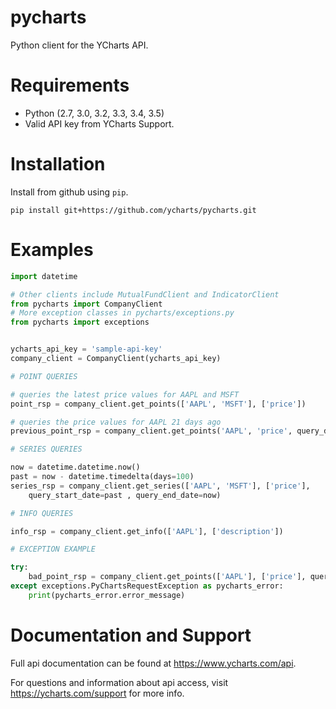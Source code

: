 # pycharts
Python client for the YCharts API.

# Requirements

* Python (2.7, 3.0, 3.2, 3.3, 3.4, 3.5)
* Valid API key from YCharts Support.

# Installation

Install from github using `pip`.

```
pip install git+https://github.com/ycharts/pycharts.git
```

# Examples

```python
import datetime

# Other clients include MutualFundClient and IndicatorClient
from pycharts import CompanyClient 
# More exception classes in pycharts/exceptions.py
from pycharts import exceptions


ycharts_api_key = 'sample-api-key'
company_client = CompanyClient(ycharts_api_key)

# POINT QUERIES

# queries the latest price values for AAPL and MSFT
point_rsp = company_client.get_points(['AAPL', 'MSFT'], ['price'])

# queries the price values for AAPL 21 days ago
previous_point_rsp = company_client.get_points('AAPL', 'price', query_date=-21)

# SERIES QUERIES

now = datetime.datetime.now()
past = now - datetime.timedelta(days=100)
series_rsp = company_client.get_series(['AAPL', 'MSFT'], ['price'],
    query_start_date=past , query_end_date=now)

# INFO QUERIES

info_rsp = company_client.get_info(['AAPL'], ['description'])

# EXCEPTION EXAMPLE

try:
    bad_point_rsp = company_client.get_points(['AAPL'], ['price'], query_date=45)
except exceptions.PyChartsRequestException as pycharts_error:
    print(pycharts_error.error_message)

```

# Documentation and Support

Full api documentation can be found at https://www.ycharts.com/api.

For questions and information about api access, visit https://ycharts.com/support for more info.
